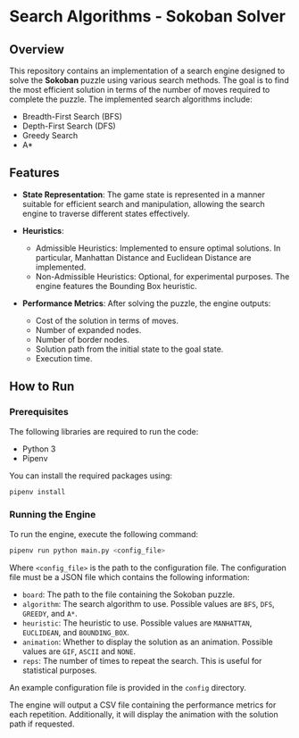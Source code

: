 # Search Algorithms - Sokoban Solver

## Overview

This repository contains an implementation of a search engine designed to solve the **Sokoban** puzzle using various search methods. The goal is to find the most efficient solution in terms of the number of moves required to complete the puzzle. The implemented search algorithms include:

- Breadth-First Search (BFS)
- Depth-First Search (DFS)
- Greedy Search
- A*

## Features

- **State Representation**: The game state is represented in a manner suitable for efficient search and manipulation, allowing the search engine to traverse different states effectively.

- **Heuristics**:
  - Admissible Heuristics: Implemented to ensure optimal solutions. In particular, Manhattan Distance and Euclidean Distance are implemented.
  - Non-Admissible Heuristics: Optional, for experimental purposes. The engine features the Bounding Box heuristic.

- **Performance Metrics**: After solving the puzzle, the engine outputs:
  - Cost of the solution in terms of moves.
  - Number of expanded nodes.
  - Number of border nodes.
  - Solution path from the initial state to the goal state.
  - Execution time.

## How to Run

### Prerequisites

The following libraries are required to run the code:

- Python 3
- Pipenv

You can install the required packages using:

```bash
pipenv install
```

### Running the Engine

To run the engine, execute the following command:

```bash
pipenv run python main.py <config_file>
```

Where `<config_file>` is the path to the configuration file. The configuration file must be a JSON file which contains the following information:

- `board`: The path to the file containing the Sokoban puzzle.
- `algorithm`: The search algorithm to use. Possible values are `BFS`, `DFS`, `GREEDY`, and `A*`.
- `heuristic`: The heuristic to use. Possible values are `MANHATTAN`, `EUCLIDEAN`, and `BOUNDING_BOX`.
- `animation`: Whether to display the solution as an animation. Possible values are `GIF`, `ASCII` and `NONE`.
- `reps`: The number of times to repeat the search. This is useful for statistical purposes.

An example configuration file is provided in the `config` directory.

The engine will output a CSV file containing the performance metrics for each repetition. Additionally, it will display the animation with the solution path if requested.
